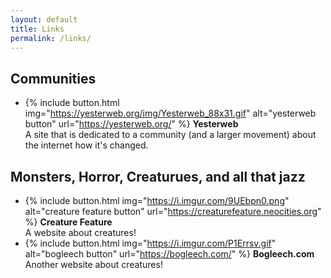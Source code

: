 ```yaml
---
layout: default
title: Links
permalink: /links/
---
```

## Communities
- {% include button.html img="https://yesterweb.org/img/Yesterweb_88x31.gif" alt="yesterweb button" url="https://yesterweb.org/" %} **Yesterweb**  
A site that is dedicated to a community (and a larger movement) about the internet how it's changed.

## Monsters, Horror, Creaturues, and all that jazz
- {% include button.html img="https://i.imgur.com/9UEbpn0.png" alt="creature feature button" url="https://creaturefeature.neocities.org" %} **Creature Feature**  
A website about creatures!
- {% include button.html img="https://i.imgur.com/P1Errsv.gif" alt="bogleech button" url="https://bogleech.com/" %} **Bogleech.com**  
Another website about creatures!

